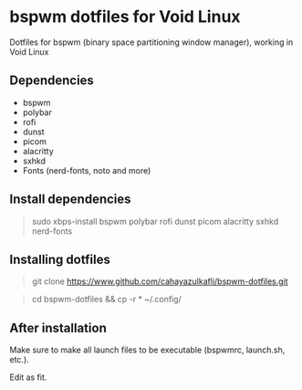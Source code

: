# bspwm dotfiles for Void Linux
Dotfiles for bspwm (binary space partitioning window manager), working in Void Linux
## Dependencies
- bspwm
- polybar
- rofi
- dunst
- picom
- alacritty
- sxhkd
- Fonts (nerd-fonts, noto and more)
## Install dependencies
> sudo xbps-install bspwm polybar rofi dunst picom alacritty sxhkd nerd-fonts

## Installing dotfiles
> git clone https://www.github.com/cahayazulkafli/bspwm-dotfiles.git 

> cd bspwm-dotfiles && cp -r * ~/.config/

## After installation 
Make sure to make all launch files to be executable (bspwmrc, launch.sh, etc.).

Edit as fit.
